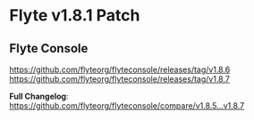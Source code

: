 # Flyte v1.8.1 Patch

## Flyte Console
https://github.com/flyteorg/flyteconsole/releases/tag/v1.8.6
https://github.com/flyteorg/flyteconsole/releases/tag/v1.8.7

**Full Changelog**: https://github.com/flyteorg/flyteconsole/compare/v1.8.5...v1.8.7
